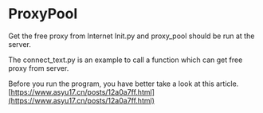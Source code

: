 # ProxyPool
Get the free proxy from Internet
Init.py and proxy_pool should be run at the server.

The connect_text.py is an example to call a function which can get free proxy from server.

Before you run the program, you have better take a look at this article.[https://www.asyu17.cn/posts/12a0a7ff.html](https://www.asyu17.cn/posts/12a0a7ff.html)
